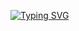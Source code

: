 [![Typing SVG](https://readme-typing-svg.demolab.com?font=Verdana&duration=2000&pause=1000&color=050404&background=00F5FF95&vCenter=true&repeat=false&random=true&width=435&height=45&border=12&lines=Hi%2C+My+name+is+Varun+Tanjore)](https://git.io/typing-svg)

